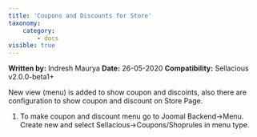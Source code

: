 ```yaml
---
title: 'Coupons and Discounts for Store'
taxonomy:
    category:
        - docs
visible: true
---
```


**Written by:** Indresh Maurya
**Date:** 26-05-2020
**Compatibility:** Sellacious v2.0.0-beta1+

New view (menu) is added to show coupon and discoints, also there are configuration to show coupon and discount on Store Page.

1. To make coupon and discount menu go to Joomal Backend->Menu. Create new and select Sellacious->Coupons/Shoprules in menu type.

